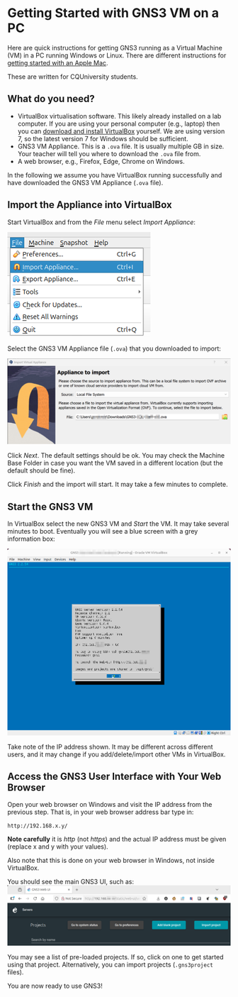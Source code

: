 # Getting Started with GNS3 VM on a PC

Here are quick instructions for getting GNS3 running as a Virtual Machine (VM) in a PC running Windows or Linux. There are different instructions for [getting started with an Apple Mac](./getting-started-mac.md).

These are written for CQUniversity students.

## What do you need?

- VirtualBox virtualisation software. This likely already installed on a lab computer. If you are using your personal computer (e.g., laptop) then you can [download and install VirtualBox](https://www.virtualbox.org/) yourself. We are using version 7, so the latest version 7 for Windows should be sufficient.
- GNS3 VM Appliance. This is a ``.ova`` file. It is usually multiple GB in size. Your teacher will tell you where to download the ``.ova`` file from. 
- A web browser, e.g., Firefox, Edge, Chrome on Windows.

In the following we assume you have VirtualBox running successfully and have downloaded the GNS3 VM Appliance (``.ova`` file).

## Import the Appliance into VirtualBox

Start VirtualBox and from the *File* menu select *Import Appliance*:

![File menu then Import Appliance](../images/vbox-import-appliance-menu-1.png)

Select the GNS3 VM Appliance file (``.ova``) that you downloaded to import:

![Select .ova file to Import](../images/vbox-import-appliance-1.png)

Click *Next*. The default settings should be ok. You may check the Machine Base Folder in case you want the VM saved in a different location (but the default should be fine).

Click *Finish* and the import will start. It may take a few minutes to complete.

## Start the GNS3 VM

In VirtualBox select the new GNS3 VM and *Start* the VM. It may take several minutes to boot. Eventually you will see a blue screen with a grey information box:

![GNS3 VM information screen](../images/gns3vm-information-ok-1.png)

Take note of the IP address shown. It may be different across different users, and it may change if you add/delete/import other VMs in VirtualBox.

## Access the GNS3 User Interface with Your Web Browser

Open your web browser on Windows and visit the IP address from the previous step. That is, in your web browser address bar type in:
```
http://192.168.x.y/
```

**Note carefully** it is *http* (not *https*) and the actual IP address must be given (replace x and y with your values).

Also note that this is done on your web browser in Windows, not inside VirtualBox. 

You should see the main GNS3 UI, such as:
![GNS User Interface](../images/gns3ui-projects-1.png)

You may see a list of pre-loaded projects. If so, click on one to get started using that project. Alternatively, you can import projects (``.gns3project`` files).

You are now ready to use GNS3!